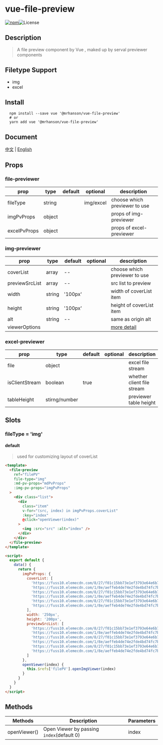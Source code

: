 # vue-file-preview

[![npm](https://img.shields.io/npm/v/@mrhanson/vue-file-preview.svg)](https://www.npmjs.com/package/@mrhanson/vue-file-preview)![License](https://img.shields.io/npm/l/@mrhanson/vue-file-preview)

## Description

> A file preview component by Vue , maked up by serval previewer components

## Filetype Support

- img
- excel

## Install

```shell
  npm install --save vue '@mrhanson/vue-file-preview'
  # or
  yarn add vue '@mrhanson/vue-file-preview'
```

## Document

[中文](https://mrhanson.github.io/vue-file-preview/zh) | [English](https://mrhanson.github.io/vue-file-preview/)

## Props

### file-previewer

| prop         | type   | default | optional  | description                   |
| ------------ | ------ | ------- | --------- | ----------------------------- |
| fileType     | string |         | img/excel | choose which previewer to use |
| imgPvProps   | object |         |           | props of img-previewer        |
| excelPvProps | object |         |           | props of excel-previewer      |

### img-previewer

| prop           | type   | default | optional | description                                                     |
| -------------- | ------ | ------- | -------- | --------------------------------------------------------------- |
| coverList      | array  | --      |          | choose which previewer to use                                   |
| previewSrcList | array  | --      |          | src list to preview                                             |
| width          | string | '100px' |          | width of coverList item                                         |
| height         | string | '100px' |          | height of coverList item                                        |
| alt            | string | --      |          | same as origin alt                                              |
| viewerOptions  |        |         |          | [more detail](https://github.com/fengyuanchen/viewerjs#options) |

### excel-previewer

| prop           | type          | default | optional | description                |
| -------------- | ------------- | ------- | -------- | -------------------------- |
| file           | object        |         |          | excel file stream          |
| isClientStream | boolean       | true    |          | whether client file stream |
| tableHeight    | stirng/number |         |          | previewer table height     |

## Slots

### fileType = 'img'

#### default

> used for customizing layout of coverList

```html
<template>
  <file-preview
    ref="filePV"
    file-type="img"
    :md-pv-props="mdPvProps"
    :img-pv-props="imgPvProps"
  >
    <div class="list">
      <div
        class="item"
        v-for="(src, index) in imgPvProps.coverList"
        :key="index"
        @click="openViewer(index)"
      >
        <img :src="src" :alt="index" />
      </div>
    </div>
  </file-preview>
</template>

<script>
  export default {
    data() {
      return {
        imgPvProps: {
          coverList: [
            'https://fuss10.elemecdn.com/8/27/f01c15bb73e1ef3793e64e6b7bbccjpeg.jpeg',
            'https://fuss10.elemecdn.com/1/8e/aeffeb4de74e2fde4bd74fc7b4486jpeg.jpeg',
            'https://fuss10.elemecdn.com/8/27/f01c15bb73e1ef3793e64e6b7bbccjpeg.jpeg',
            'https://fuss10.elemecdn.com/1/8e/aeffeb4de74e2fde4bd74fc7b4486jpeg.jpeg',
            'https://fuss10.elemecdn.com/8/27/f01c15bb73e1ef3793e64e6b7bbccjpeg.jpeg',
            'https://fuss10.elemecdn.com/1/8e/aeffeb4de74e2fde4bd74fc7b4486jpeg.jpeg'
          ],
          width: '250px',
          height: '200px',
          previewSrcList: [
            'https://fuss10.elemecdn.com/8/27/f01c15bb73e1ef3793e64e6b7bbccjpeg.jpeg',
            'https://fuss10.elemecdn.com/1/8e/aeffeb4de74e2fde4bd74fc7b4486jpeg.jpeg',
            'https://fuss10.elemecdn.com/8/27/f01c15bb73e1ef3793e64e6b7bbccjpeg.jpeg',
            'https://fuss10.elemecdn.com/1/8e/aeffeb4de74e2fde4bd74fc7b4486jpeg.jpeg',
            'https://fuss10.elemecdn.com/8/27/f01c15bb73e1ef3793e64e6b7bbccjpeg.jpeg',
            'https://fuss10.elemecdn.com/1/8e/aeffeb4de74e2fde4bd74fc7b4486jpeg.jpeg'
          ]
        },
        openViewer(index) {
          this.$refs['filePV'].openImgViewer(index)
        }
      }
    }
  }
</script>
```

## Methods

| Methods      | Description                               | Parameters |
| ------------ | ----------------------------------------- | ---------- |
| openViewer() | Open Viewer by passing `index`(default 0) | index      |
